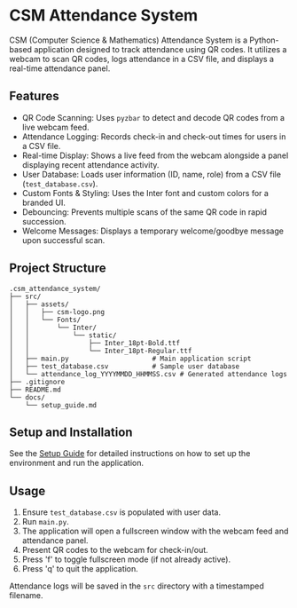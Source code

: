 # CSM Attendance System

CSM (Computer Science & Mathematics) Attendance System is a Python-based application designed to track attendance using QR codes. It utilizes a webcam to scan QR codes, logs attendance in a CSV file, and displays a real-time attendance panel.

## Features

- QR Code Scanning: Uses `pyzbar` to detect and decode QR codes from a live webcam feed.
- Attendance Logging: Records check-in and check-out times for users in a CSV file.
- Real-time Display: Shows a live feed from the webcam alongside a panel displaying recent attendance activity.
- User Database: Loads user information (ID, name, role) from a CSV file (`test_database.csv`).
- Custom Fonts & Styling: Uses the Inter font and custom colors for a branded UI.
- Debouncing: Prevents multiple scans of the same QR code in rapid succession.
- Welcome Messages: Displays a temporary welcome/goodbye message upon successful scan.

## Project Structure

```
.csm_attendance_system/
├── src/
│   ├── assets/
│   │   ├── csm-logo.png
│   │   └── Fonts/
│   │       └── Inter/
│   │           └── static/
│   │               ├── Inter_18pt-Bold.ttf
│   │               └── Inter_18pt-Regular.ttf
│   ├── main.py                     # Main application script
│   ├── test_database.csv           # Sample user database
│   └── attendance_log_YYYYMMDD_HHMMSS.csv # Generated attendance logs
├── .gitignore
├── README.md
└── docs/
    └── setup_guide.md
```

## Setup and Installation

See the [Setup Guide](docs/setup_guide.md) for detailed instructions on how to set up the environment and run the application.

## Usage

1. Ensure `test_database.csv` is populated with user data.
2. Run `main.py`.
3. The application will open a fullscreen window with the webcam feed and attendance panel.
4. Present QR codes to the webcam for check-in/out.
5. Press 'f' to toggle fullscreen mode (if not already active).
6. Press 'q' to quit the application.

Attendance logs will be saved in the `src` directory with a timestamped filename.
